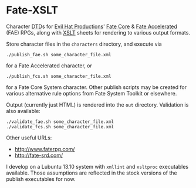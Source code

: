 Fate-XSLT
=========

Character
[DTD](http://www.w3.org/TR/xhtml1/dtds.html)s for
[Evil Hat Productions](http://evilhat.com/)'
[Fate Core](http://www.evilhat.com/home/fate-core/) &amp;
[Fate Accelerated](http://www.evilhat.com/home/fae/) (FAE) RPGs, along with
[XSLT](http://www.w3.org/TR/xslt) sheets for rendering to various output formats.

Store character files in the `characters` directory, and execute via

    ./publish_fae.sh some_character_file.xml

for a Fate Accelerated character, or

    ./publish_fcs.sh some_character_file.xml

for a Fate Core System character. Other publish scripts may be created for
various alternative rule options from Fate System Toolkit or elsewhere.

Output (currently just HTML) is rendered into the `out` directory.
Validation is also available:

    ./validate_fae.sh some_character_file.xml
    ./validate_fcs.sh some_character_file.xml

Other useful URLs:
- http://www.faterpg.com/
- http://fate-srd.com/

I develop on a Lubuntu 13.10 system with `xmllint` and `xsltproc` executables
available. Those assumptions are reflected in the stock versions of the publish
executables for now.
